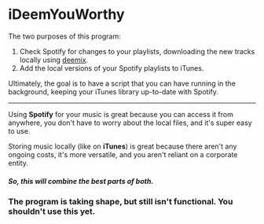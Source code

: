 # iDeemYouWorthy

The two purposes of this program:

 1. Check Spotify for changes to your playlists, downloading the new tracks locally using [deemix](https://old.reddit.com/r/deemix).
 2. Add the local versions of your Spotify playlists to iTunes.
 
Ultimately, the goal is to have a script that you can have running in the background, keeping your iTunes library up-to-date with Spotify.

___

Using **Spotify** for your music is great because you can access it from anywhere, you don't have to worry about the local files, and it's super easy to use.

Storing music locally (like on **iTunes**) is great because there aren't any ongoing costs, it's more versatile, and you aren't reliant on a corporate entity.

##### So, this will combine the best parts of both.

### The program is taking shape, but still isn't functional. You shouldn't use this yet.